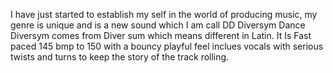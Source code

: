 I have just started to establish my self in the world of producing music, my genre is unique and is a new sound which I am call DD Diversym Dance Diversym comes from Diver sum which means different in Latin. It Is Fast paced 145 bmp to 150 with a bouncy playful feel inclues vocals with serious twists and turns to keep the story of the track rolling.
